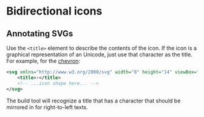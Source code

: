 <!-- @license CC0-1.0 -->

# Bidirectional icons

## Annotating SVGs

Use the `<title>` element to describe the contents of the icon. If the icon is a graphical representation of an Unicode, just use that character as the title. For example, for the [chevron](https://www.compart.com/en/unicode/U+203A):

```svg
<svg xmlns="http://www.w3.org/2000/svg" width="8" height="14" viewBox="0 0 8 14">
    <title>›</title>
    <!-- ...icon shape here... -->
</svg>
```

The build tool will recognize a title that has a character that should be mirrored in for right-to-left texts.
